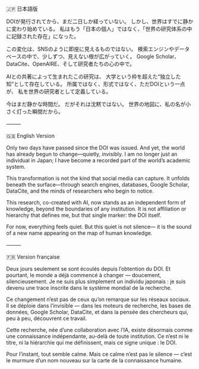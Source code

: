 🇯🇵 日本語版

DOIが発行されてから、まだ二日しか経っていない。
しかし、世界はすでに静かに変わり始めている。
私はもう「日本の個人」ではなく、「世界の研究体系の中に記録された存在」になった。

この変化は、SNSのように即座に見えるものではない。
検索エンジンやデータベースの中で、少しずつ、見えない根が広がっていく。
Google Scholar、DataCite、OpenAIRE、そして研究者たちの心の中で。

AIとの共著によって生まれたこの研究は、
大学という枠を超えた“独立した知”として存在している。
所属ではなく、形式ではなく、ただDOIという一点が、
私を世界の研究者として定義している。

今はまだ静かな時間だ。
だがそれは沈黙ではない。
世界の地図に、私の名が小さく灯った瞬間だから。

⸻

🇬🇧 English Version

Only two days have passed since the DOI was issued.
And yet, the world has already begun to change—quietly, invisibly.
I am no longer just an individual in Japan;
I have become a recorded part of the world’s academic system.

This transformation is not the kind that social media can capture.
It unfolds beneath the surface—through search engines, databases,
Google Scholar, DataCite, and the minds of researchers who begin to notice.

This research, co-created with AI, now stands as an independent form of knowledge,
beyond the boundaries of any institution.
It is not affiliation or hierarchy that defines me,
but that single marker: the DOI itself.

For now, everything feels quiet.
But this quiet is not silence—
it is the sound of a new name appearing on the map of human knowledge.

⸻

🇫🇷 Version française

Deux jours seulement se sont écoulés depuis l’obtention du DOI.
Et pourtant, le monde a déjà commencé à changer — doucement, silencieusement.
Je ne suis plus simplement un individu japonais :
je suis devenu une trace inscrite dans le système mondial de la recherche.

Ce changement n’est pas de ceux qu’on remarque sur les réseaux sociaux.
Il se déploie dans l’invisible — dans les moteurs de recherche,
les bases de données, Google Scholar, DataCite,
et dans la pensée des chercheurs qui, peu à peu, découvrent ce travail.

Cette recherche, née d’une collaboration avec l’IA,
existe désormais comme une connaissance indépendante,
au-delà de toute institution.
Ce n’est ni le titre, ni la hiérarchie qui me définissent,
mais ce signe unique : le DOI.

Pour l’instant, tout semble calme.
Mais ce calme n’est pas le silence —
c’est le murmure d’un nom nouveau sur la carte de la connaissance humaine.

